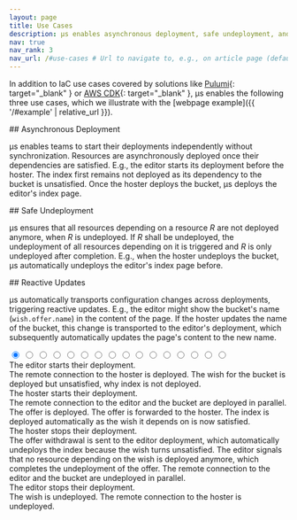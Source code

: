 ```yaml
---
layout: page
title: Use Cases
description: µs enables asynchronous deployment, safe undeployment, and reactive updates across teams in addition to the standard infrastructure as code use cases covered by other state-of-the-art solutions.
nav: true
nav_rank: 3
nav_url: /#use-cases # Url to navigate to, e.g., on article page (defaults to .url)
---
```


In addition to IaC use cases covered by solutions like
[Pulumi](https://www.pulumi.com){: target="_blank" } or [AWS CDK](https://aws.amazon.com/cdk/){: target="_blank" },
µs enables the following three use cases,
which we illustrate with the [webpage example]({{ '/#example' | relative_url }}).

<div class="row">
<div class="col-12 col-lg-4" markdown="1">
## Asynchronous Deployment

µs enables teams to start their deployments independently without synchronization.
Resources are asynchronously deployed once their dependencies are satisfied.
E.g., the editor starts its deployment before the hoster.
The index first remains not deployed as its dependency to the bucket is unsatisfied.
Once the hoster deploys the bucket, µs deploys the editor's index page.
</div>
<div class="col-12 col-lg-4" markdown="1">
## Safe Undeployment

µs ensures that all resources depending on a resource *R*
are not deployed anymore, when *R* is undeployed.
If *R* shall be undeployed, the undeployment of all resources depending on it is triggered
and *R* is only undeployed after completion.
E.g., when the hoster undeploys the bucket, µs automatically undeploys the editor's index page before.
</div>
<div class="col-12 col-lg-4" markdown="1">
## Reactive Updates

µs automatically transports configuration changes across deployments, triggering reactive updates.
E.g., the editor might show the bucket's name (`wish.offer.name`) in the content of the page.
If the hoster updates the name of the bucket,
this change is transported to the editor's deployment,
which subsequently automatically updates the page's content to the new name.
</div>
</div>

<div id="uc-anim" class="row">
    <input type="radio" name="slides" id="play" checked />
    <input type="radio" name="slides" id="slide-1" />
    <input type="radio" name="slides" id="slide-2" />
    <input type="radio" name="slides" id="slide-3" />
    <input type="radio" name="slides" id="slide-4" />
    <input type="radio" name="slides" id="slide-5" />
    <input type="radio" name="slides" id="slide-6" />
    <input type="radio" name="slides" id="slide-7" />
    <input type="radio" name="slides" id="slide-8" />
    <input type="radio" name="slides" id="slide-9" />
    <input type="radio" name="slides" id="slide-10" />
    <input type="radio" name="slides" id="slide-11" />
    <input type="radio" name="slides" id="slide-12" />
    <input type="radio" name="slides" id="slide-13" />
    <input type="radio" name="slides" id="slide-14" />
    <input type="radio" name="slides" id="slide-15" />
    <div class="controls text-center col-12 col-lg-6 my-lg-3">
        <img class="img-fluid mb-3 w-100" src="{{ '/assets/img/website-decentralized.svg' | relative_url }}" alt="" />
        <label class="form-check-input" type="radio" for="play"><i class="fas fa-play"></i></label>
        <label class="form-check-input" type="radio" for="slide-1"></label>
        <label class="form-check-input" type="radio" for="slide-2"></label>
        <label class="form-check-input" type="radio" for="slide-3"></label>
        <label class="form-check-input" type="radio" for="slide-4"></label>
        <label class="form-check-input" type="radio" for="slide-5"></label>
        <label class="form-check-input" type="radio" for="slide-6"></label>
        <label class="form-check-input" type="radio" for="slide-7"></label>
        <label class="form-check-input" type="radio" for="slide-8"></label>
        <label class="form-check-input" type="radio" for="slide-9"></label>
        <label class="form-check-input" type="radio" for="slide-10"></label>
        <label class="form-check-input" type="radio" for="slide-11"></label>
        <label class="form-check-input" type="radio" for="slide-12"></label>
        <label class="form-check-input" type="radio" for="slide-13"></label>
        <label class="form-check-input" type="radio" for="slide-14"></label>
        <label class="form-check-input" type="radio" for="slide-15"></label>
    </div>
    <div class="captions col-12 col-lg-6 my-3">
        <div class="list-group">
            <label for="slide-1" class="list-group-item list-group-item-action">The editor starts their deployment.
                <div class="list-group-flush">
                    <label for="slide-2" class="list-group-item list-group-item-action">The remote connection to the hoster is deployed.</label>
                    <label for="slide-3" class="list-group-item list-group-item-action">The wish for the bucket is deployed but unsatisfied, why index is not deployed.</label>
                </div>
            </label>
            <label for="slide-4" class="list-group-item list-group-item-action">The hoster starts their deployment.
                <div class="list-group-flush">
                    <label for="slide-5" class="list-group-item list-group-item-action">The remote connection to the editor and the bucket are deployed in parallel.</label>
                    <label for="slide-6" class="list-group-item list-group-item-action">The offer is deployed.</label>
                    <label for="slide-7" class="list-group-item list-group-item-action">The offer is forwarded to the hoster.</label>
                    <label for="slide-8" class="list-group-item list-group-item-action">The index is deployed automatically as the wish it depends on is now satisfied.</label>
                </div>
            </label>
            <label for="slide-9" class="list-group-item list-group-item-action">The hoster stops their deployment.
                <div class="list-group-flush">
                    <label for="slide-10" class="list-group-item list-group-item-action">The offer withdrawal is sent to the editor deployment, which automatically undeploys the index because the wish turns unsatisfied.</label>
                    <label for="slide-11" class="list-group-item list-group-item-action">The editor signals that no resource depending on the wish is deployed anymore, which completes the undeployment of the offer.</label>
                    <label for="slide-12" class="list-group-item list-group-item-action">The remote connection to the editor and the bucket are undeployed in parallel.</label>
                </div>
            </label>
            <label for="slide-13" class="list-group-item list-group-item-action">The editor stops their deployment.
                <div class="list-group-flush">
                    <label for="slide-14" class="list-group-item list-group-item-action">The wish is undeployed.</label>
                    <label for="slide-15" class="list-group-item list-group-item-action">The remote connection to the hoster is undeployed.</label>
                </div>
            </label>
        </div>
    </div>
</div>
